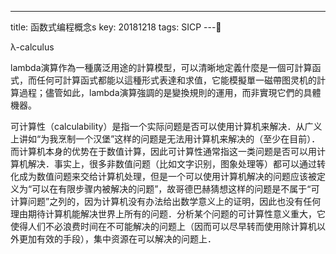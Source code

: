 ---
title: 函数式编程概念s
key: 20181218
tags: SICP
---


λ-calculus

lambda演算作為一種廣泛用途的計算模型，可以清晰地定義什麼是一個可計算函式，而任何可計算函式都能以這種形式表達和求值，它能模擬單一磁帶图灵机的計算過程；儘管如此，lambda演算強調的是變換規則的運用，而非實現它們的具體機器。

可计算性（calculability）是指一个实际问题是否可以使用计算机来解决．从广义上讲如“为我烹制一个汉堡”这样的问题是无法用计算机来解决的（至少在目前）．而计算机本身的优势在于数值计算，因此可计算性通常指这一类问题是否可以用计算机解决．事实上，很多非数值问题（比如文字识别，图象处理等）都可以通过转化成为数值问题来交给计算机处理，但是一个可以使用计算机解决的问题应该被定义为“可以在有限步骤内被解决的问题”，故哥德巴赫猜想这样的问题是不属于“可计算问题”之列的，因为计算机没有办法给出数学意义上的证明，因此也没有任何理由期待计算机能解决世界上所有的问题．分析某个问题的可计算性意义重大，它使得人们不必浪费时间在不可能解决的问题上（因而可以尽早转而使用除计算机以外更加有效的手段），集中资源在可以解决的问题上．
